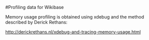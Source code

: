 #Profiling data for Wikibase

Memory usage profiling is obtained using xdebug and the method described by Derick Rethans:

http://derickrethans.nl/xdebug-and-tracing-memory-usage.html
